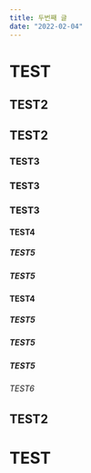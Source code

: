 ```yaml
---
title: 두번째 글
date: "2022-02-04"
---
```


# TEST

## TEST2

## TEST2

### TEST3

### TEST3

### TEST3

#### TEST4

##### TEST5

##### TEST5

#### TEST4

##### TEST5

##### TEST5

##### TEST5

###### TEST6

## TEST2

# TEST
